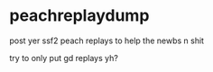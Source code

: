 # peachreplaydump
post yer ssf2 peach replays to help the newbs n shit

try to only put gd replays yh? 

